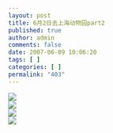```yaml
---
layout: post
title: 6月2日去上海动物园part2
published: true
author: admin
comments: false
date: 2007-06-09 10:06:20
tags: [ ]
categories: [ ]
permalink: "403"
---
```

![][1]  
![][2]  
![][3]  
![][4]

 [1]: http://xujianian.com/jx/blog/UploadFiles/2007-6/69964881.jpg
 [2]: http://xujianian.com/jx/blog/UploadFiles/2007-6/69431275.jpg
 [3]: http://xujianian.com/jx/blog/UploadFiles/2007-6/69167878.jpg
 [4]: http://xujianian.com/jx/blog/UploadFiles/2007-6/69190565.jpg